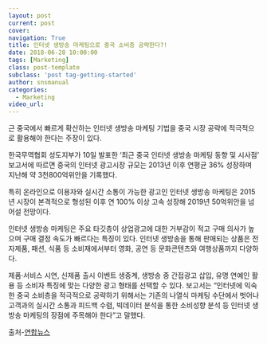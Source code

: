 ```yaml
---
layout: post
current: post
cover:  
navigation: True
title: 인터넷 생방송 마케팅으로 중국 소비층 공략한다?!
date: 2018-06-28 10:00:00
tags: [Marketing]
class: post-template
subclass: 'post tag-getting-started'
author: snsmanual
categories:
  - Marketing
video_url: 
---
```


근 중국에서 빠르게 확산하는 인터넷 생방송 마케팅 기법을 중국 시장 공략에 적극적으로 활용해야 한다는 주장이 있다.

한국무역협회 성도지부가 10일 발표한 ‘최근 중국 인터넷 생방송 마케팅 동향 및 시사점’ 보고서에 따르면
중국의 인터넷 광고시장 규모는 2013년 이후 연평균 36% 성장하며 지난해 약 3천800억위안을 기록했다.

특히 온라인으로 이용자와 실시간 소통이 가능한 광고인 인터넷 생방송 마케팅은 2015년 시장이 본격적으로 형성된 이후
연 100% 이상 고속 성장해 2019년 50억위안을 넘어설 전망이다.

인터넷 생방송 마케팅은 주요 타깃층이 상업광고에 대한 거부감이 적고 구매 의사가 높으며 구매 결정 속도가 빠르다는 특징이 있다.
인터넷 생방송을 통해 판매되는 상품은 전자제품, 패션, 식품 등 소비재에서부터 영화, 공연 등 문화콘텐츠와 여행상품까지 다양하다.

제품·서비스 시연, 신제품 출시 이벤트 생중계, 생방송 중 간접광고 삽입, 유명 연예인 활용 등 소비자 특징에 맞는 다양한 광고 형태를 선택할 수 있다.
보고서는 “인터넷에 익숙한 중국 소비층을 적극적으로 공략하기 위해서는 기존의 나열식 마케팅 수단에서 벗어나
고객과의 실시간 소통과 피드백 수렴, 빅데이터 분석을 통한 소비성향 분석 등 인터넷 생방송 마케팅의 장점에 주목해야 한다”고 말했다.

출처-[연합뉴스](http://www.yonhapnews.co.kr/bulletin/2018/06/09/0200000000AKR20180609002700003.HTML?input=1195m)